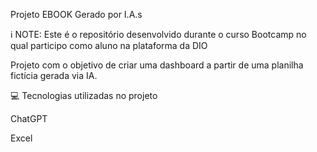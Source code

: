 Projeto EBOOK Gerado por I.A.s

ℹ️ NOTE: Este é o repositório desenvolvido durante o curso Bootcamp no qual participo como aluno na plataforma da DIO

Projeto com o objetivo de criar uma dashboard a partir de uma planilha fictícia gerada via IA.

💻 Tecnologias utilizadas no projeto

ChatGPT

Excel
